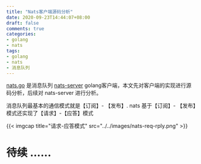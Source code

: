 ```yaml
---
title: "Nats客户端源码分析"
date: 2020-09-23T14:44:07+08:00
draft: false
comments: true
categories:
- golang
- nats
tags:
- golang
- nats
- 消息队列
---
```


[nats.go](https://github.com/nats-io/nats.go) 是消息队列 [nats-server](https://github.com/nats-io/nats-server) golang客户端，本文先对客户端的实现进行源码分析，后续对 nats-server 进行分析。

消息队列最基本的通信模式就是【订阅】- 【发布】. nats 基于【订阅】- 【发布】模式还实现了【请求】-【应答】模式

{{< imgcap title="请求-应答模式" src="../../images/nats-req-rply.png" >}}



# 待续 ......





